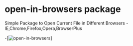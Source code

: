 # open-in-browsers package

Simple Package to Open Current File in Different Browsers - IE,Chrome,Firefox,Opera,BrowserPlus

-[![open-in-browsers](https://raw.github.com/skandasoft/open-in-browsers/master/open-in-browsers.PNG)]
